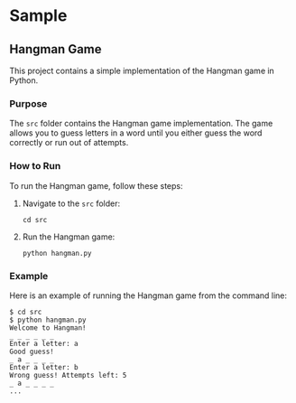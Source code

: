 # Sample

## Hangman Game

This project contains a simple implementation of the Hangman game in Python.

### Purpose

The `src` folder contains the Hangman game implementation. The game allows you to guess letters in a word until you either guess the word correctly or run out of attempts.

### How to Run

To run the Hangman game, follow these steps:

1. Navigate to the `src` folder:
   ```
   cd src
   ```

2. Run the Hangman game:
   ```
   python hangman.py
   ```

### Example

Here is an example of running the Hangman game from the command line:

```
$ cd src
$ python hangman.py
Welcome to Hangman!
_ _ _ _ _ _
Enter a letter: a
Good guess!
_ a _ _ _ _
Enter a letter: b
Wrong guess! Attempts left: 5
_ a _ _ _ _
...
```
